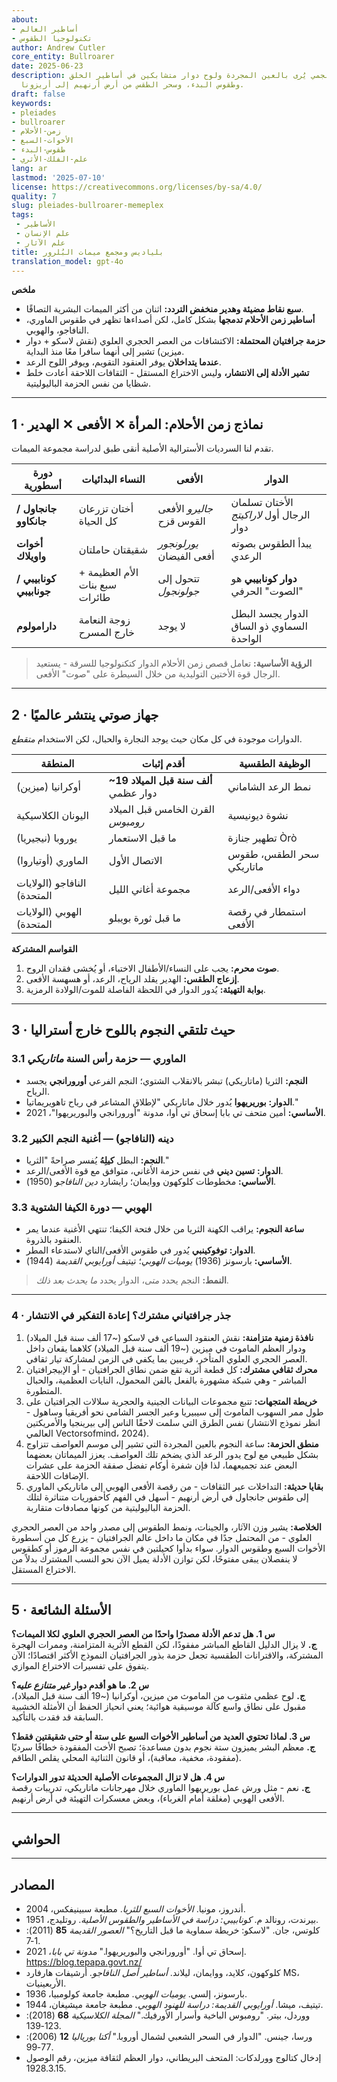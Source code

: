 ```yaml
---
about:
- أساطير العالم
- تكنولوجيا الطقوس
author: Andrew Cutler
core_entity: Bullroarer
date: 2025-06-23
description: كيف أصبح تجمع نجمي يُرى بالعين المجردة ولوح دوار متشابكين في أساطير الخلق،
  وطقوس البدء، وسحر الطقس من أرض أرنهيم إلى أريزونا.
draft: false
keywords:
- pleiades
- bullroarer
- زمن-الأحلام
- الأخوات-السبع
- طقوس-البدء
- علم-الفلك-الأثري
lang: ar
lastmod: '2025-07-10'
license: https://creativecommons.org/licenses/by-sa/4.0/
quality: 7
slug: pleiades-bullroarer-memeplex
tags:
 - الأساطير
 - علم الإنسان
 - علم الآثار
title: بلياديس ومجمع ميمات البُلرور
translation_model: gpt-4o
---
```


**ملخص**

- **سبع نقاط مضيئة وهدير منخفض التردد:** اثنان من أكثر الميمات البشرية التصاقًا.  
- **أساطير زمن الأحلام تدمجها** بشكل كامل، لكن أصداءها تظهر في طقوس الماوري، النافاجو، والهوبي.  
- **حزمة جرافتيان المحتملة:** الاكتشافات من العصر الحجري العلوي (نقش لاسكو + دوار ميزين) تشير إلى أنهما سافرا معًا منذ البداية.  
- **عندما يتداخلان** يوفر العنقود التقويم، ويوفر اللوح الرعد.  
- **تشير الأدلة إلى الانتشار،** وليس الاختراع المستقل - الثقافات اللاحقة أعادت خلط شظايا من نفس الحزمة الباليوليتية.

---

## 1 · نماذج زمن الأحلام: المرأة ✕ الأفعى ✕ الهدير

تقدم لنا السرديات الأسترالية الأصلية أنقى طبق لدراسة مجموعة الميمات.

| دورة أسطورية | النساء البدائيات | الأفعى | الدوار |
|--------------|-----------------|---------|------------|
| **جانجاول / جانكاوو** | أختان تزرعان كل الحياة | *جاليرو* الأفعى القوس قزح | الأختان تسلمان الرجال أول *لاراكيتج* دوار |
| **أخوات واويلاك** | شقيقتان حاملتان | *يورلونجور* أفعى الفيضان | يبدأ الطقوس بصوته الرعدي |
| **كونابيبي / جونابيبي** | الأم العظيمة + سبع بنات طائرات | تتحول إلى *جولونجول* | **دوار كونابيبي** هو "الصوت" الحرفي |
| **دارامولوم** | زوجة النعامة خارج المسرح | لا يوجد | الدوار يجسد البطل السماوي ذو الساق الواحدة |

> **الرؤية الأساسية:** تعامل قصص زمن الأحلام الدوار كتكنولوجيا للسرقة - يستعيد الرجال قوة الأختين التوليدية من خلال السيطرة على "صوت" الأفعى.

---

## 2 · جهاز صوتي ينتشر عالميًا

الدوارات موجودة في كل مكان حيث يوجد النجارة والحبال، لكن الاستخدام *متقطع*.

| المنطقة | أقدم إثبات | الوظيفة الطقسية |
|--------|-------------------|-----------------|
| أوكرانيا (ميزين) | **~19 ألف سنة قبل الميلاد** دوار عظمي | نمط الرعد الشاماني |
| اليونان الكلاسيكية | القرن الخامس قبل الميلاد *رومبوس* | نشوة ديونيسية |
| يوروبا (نيجيريا) | ما قبل الاستعمار | تطهير جنازة Òrò |
| الماوري (أوتياروا) | الاتصال الأول | سحر الطقس، طقوس ماتاريكي |
| النافاجو (الولايات المتحدة) | مجموعة أغاني الليل | دواء الأفعى/الرعد |
| الهوبي (الولايات المتحدة) | ما قبل ثورة بويبلو | استمطار في رقصة الأفعى |

**القواسم المشتركة**

1. **صوت محرم:** يجب على النساء/الأطفال الاختباء، أو يُخشى فقدان الروح. 
2. **إزعاج الطقس:** الهدير يقلد الرياح، الرعد، أو هسهسة الأفعى. 
3. **بوابة التهيئة:** يُدور الدوار في اللحظة الفاصلة للموت/الولادة الرمزية.

---

## 3 · حيث تلتقي النجوم باللوح خارج أستراليا

### 3.1 الماوري — حزمة رأس السنة *ماتاريكي*  
* **النجم:** الثريا (ماتاريكي) تبشر بالانقلاب الشتوي؛ النجم الفرعي **أورورانجي** يجسد الرياح.  
* **الدوار:** **بوريريهوا** يُدور خلال ماتاريكي "لإطلاق المشاعر في رياح تاهويريماتيا."  
* **الأساسي:** أمين متحف تي بابا إسحاق تي أوا، مدونة "أورورانجي والبوريريهوا"، 2021.

### 3.2 دينه (النافاجو) — **أغنية النجم الكبير**  
* **النجم:** البطل **كيلِهُ** يُفسر صراحةً "الثريا."  
* **الدوار:** **تسين ديني** في نفس حزمة الأغاني، متوافق مع قوة الأفعى/الرعد.  
* **الأساسي:** مخطوطات كلوكهون ووايمان؛ رايشارد *دين النافاجو* (1950).

### 3.3 الهوبي — دورة الكيفا الشتوية  
* **ساعة النجوم:** يراقب الكهنة الثريا من خلال فتحة الكيفا؛ تنتهي الأغنية عندما يمر العنقود بالذروة.  
* **الدوار:** **توفوكينبي** يُدور في طقوس الأفعى/الناي لاستدعاء المطر.  
* **الأساسي:** بارسونز (1936) *يوميات الهوبي*؛ تيتيف *أورايوبي القديمة* (1944).

> **النمط:** النجم يحدد *متى*، الدوار يحدد *ما يحدث بعد ذلك*.

---

### 4 · جذر جرافتياني مشترك؟ إعادة التفكير في الانتشار

1. **نافذة زمنية متزامنة:** نقش العنقود السباعي في لاسكو (~17 ألف سنة قبل الميلاد) ودوار العظم الماموث في ميزين (~19 ألف سنة قبل الميلاد) كلاهما يقعان داخل العصر الحجري العلوي المتأخر، قريبين بما يكفي في الزمن لمشاركة تيار ثقافي.
2. **محرك ثقافي مشترك:** كل قطعة أثرية تقع ضمن نطاق الجرافتيان - أو الإبيجرافتيان المباشر - وهي شبكة مشهورة بالفعل بالفن المحمول، النايات العظمية، والحبال المتطورة.
3. **خريطة المتجهات:** تتبع مجموعات البيانات الجينية والحجرية سلالات الجرافتيان على طول ممر السهوب الماموث إلى سيبيريا وعبر الجسر الشامي نحو أفريقيا وساهول - نفس الطرق التي سلمت لاحقًا الناس إلى بيرينجيا والأمريكتين (انظر نموذج الانتشار العالمي Vectorsofmind، 2024).
4. **منطق الحزمة:** ساعة النجوم بالعين المجردة التي تشير إلى موسم العواصف تتزاوج بشكل طبيعي مع لوح يدور الرعد الذي يضخم تلك العواصف. يعزز الميماتان بعضهما البعض عند تجميعهما، لذا فإن شفرة أوكام تفضل صفقة الحزمة على عشرات الإضافات اللاحقة.
5. **بقايا حديثة:** التداخلات عبر الثقافات - من رقصة الأفعى الهوبي إلى ماتاريكي الماوري إلى طقوس جانجاول في أرض أرنهيم - أسهل في الفهم كأحفوريات متناثرة لتلك الحزمة الباليوليتية من كونها مصادفات متقاربة.

**الخلاصة:** يشير وزن الآثار، والجينات، ونمط الطقوس إلى مصدر واحد من العصر الحجري العلوي - من المحتمل جدًا في مكان ما داخل عالم الجرافتيان - يزرع كل من أسطورة الأخوات السبع وطقوس الدوار. سواء بدأوا كحيلتين في نفس مجموعة الرموز أو كطقوس لا ينفصلان يبقى مفتوحًا، لكن توازن الأدلة يميل الآن نحو النسب المشترك بدلاً من الاختراع المستقل.

---

## 5 · الأسئلة الشائعة

**س 1. هل تدعم الأدلة مصدرًا واحدًا من العصر الحجري العلوي لكلا الميمات؟**  
**ج.** لا يزال الدليل القاطع المباشر مفقودًا، لكن القطع الأثرية المتزامنة، وممرات الهجرة المشتركة، والاقترانات الطقسية تجعل حزمة بذور الجرافتيان النموذج الأكثر اقتصادًا؛ الآن يتفوق على تفسيرات الاختراع الموازي.

**س 2. ما هو أقدم دوار *غير متنازع عليه*؟**  
**ج.** لوح عظمي مثقوب من الماموث من ميزين، أوكرانيا (~19 ألف سنة قبل الميلاد)، مقبول على نطاق واسع كآلة موسيقية هوائية؛ يعني انحياز الحفظ أن الأمثلة الخشبية السابقة قد فقدت بالتأكيد.

**س 3. لماذا تحتوي العديد من أساطير الأخوات السبع على ستة أو حتى شقيقتين فقط؟**  
**ج.** معظم البشر يميزون ستة نجوم بدون مساعدة؛ تصبح الأخت المفقودة خطافًا سرديًا (مفقودة، مخفية، معاقبة)، أو قانون الثنائية المحلي يقلص الطاقم.

**س 4. هل لا تزال المجموعات الأصلية الحديثة تدور الدوارات؟**  
**ج.** نعم - مثل ورش عمل بوريريهوا الماوري خلال مهرجانات ماتاريكي، تدريبات رقصة الأفعى الهوبي (مغلقة أمام الغرباء)، وبعض معسكرات التهيئة في أرض أرنهيم.

---

## الحواشي

[^1]: إسحاق تي أوا، "أورورانجي والبوريريهوا"، *مدونة تي بابا*، 19 يونيو 2021. 
[^2]: جلاديس رايشارد، *دين النافاجو: دراسة في الرمزية*، مطبعة جامعة برينستون، 1950. 
[^3]: إلسي كليوز بارسونز، *يوميات الهوبي*، جامعة كولومبيا، 1936.

---

## المصادر

* أندروز، مونيا. *الأخوات السبع للثريا*. مطبعة سبينيفكس، 2004. 
* بيرندت، رونالد م. *كونابيبي: دراسة في الأساطير والطقوس الأصلية*. روتليدج، 1951. 
* كلوتس، جان. "لاسكو: خريطة سماوية ما قبل التاريخ؟" *العصور القديمة* **85** (2011): 1-7. 
* إسحاق تي أوا. "أورورانجي والبوريريهوا." *مدونة تي بابا*، 2021. <https://blog.tepapa.govt.nz/> 
* كلوكهون، كلايد، ووايمان، ليلاند. *أساطير أصل النافاجو.* أرشيفات هارفارد MS، الأربعينيات. 
* بارسونز، إلسي. *يوميات الهوبي.* مطبعة جامعة كولومبيا، 1936. 
* تيتيف، ميشا. *أورايوبي القديمة: دراسة للهنود الهوبي.* مطبعة جامعة ميشيغان، 1944. 
* ووردل، بيتر. "رومبوس الباخية وأسرار الأورفيك." *المجلة الكلاسيكية* **68** (2018): 123-139. 
* ورسا، جينس. "الدوار في السحر الشعبي لشمال أوروبا." *أكتا بورياليا* **12** (2006): 77-99. 
* إدخال كتالوج وورلدكات: المتحف البريطاني، دوار العظم لثقافة ميزين، رقم الوصول 1928.3.15.